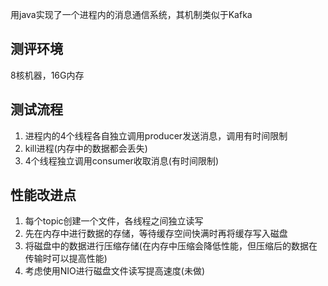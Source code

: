 用java实现了一个进程内的消息通信系统，其机制类似于Kafka
## 测评环境
8核机器，16G内存
## 测试流程
1. 进程内的4个线程各自独立调用producer发送消息，调用有时间限制
2. kill进程(内存中的数据都会丢失)
3. 4个线程独立调用consumer收取消息(有时间限制)
## 性能改进点
1. 每个topic创建一个文件，各线程之间独立读写
2. 先在内存中进行数据的存储，等待缓存空间快满时再将缓存写入磁盘
3. 将磁盘中的数据进行压缩存储(在内存中压缩会降低性能，但压缩后的数据在传输时可以提高性能)
4. 考虑使用NIO进行磁盘文件读写提高速度(未做)
